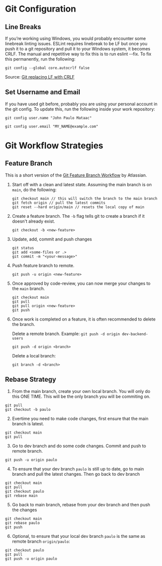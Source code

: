 # Git Configuration

## Line Breaks

If you’re working using Windows, you would probably encounter some linebreak linting issues. ESLint requires linebreak to be LF but once you push it to a git repository and pull it to your Windows system, it becomes CRLF. The manual and repetitive way to fix this is to run eslint --fix. To fix this permanently, run the following:

```
git config --global core.autocrlf false
```

Source: [Git replacing LF with CRLF](https://stackoverflow.com/questions/1967370/git-replacing-lf-with-crlf)

## Set Username and Email

If you have used git before, probably you are using your personal account in the git config. To update this, run the following inside your work repository:

```
git config user.name "John Paulo Mataac"

git config user.email "MY_NAME@example.com"
```


# Git Workflow Strategies

## Feature Branch

This is a short version of the [Git Feature Branch Workflow](https://www.atlassian.com/git/tutorials/comparing-workflows/feature-branch-workflow) by Atlassian.

1. Start off with a clean and latest state. Assuming the main branch is on `main`, do the following:

    ```
    git checkout main // this will switch the branch to the main branch
    git fetch origin // pull the latest commits
    git reset --hard origin/main // resets the local copy of main
    ```

2. Create a feature branch. The `-b` flag tells git to create a branch if it doesn't already exist.

    ```
    git checkout -b <new-feature>
    ```

3. Update, add, commit and push changes

    ```
    git status
    git add <some-files or .>
    git commit -m "<your-message>"
    ```

4. Push feature branch to remote. 

    ```
    git push -u origin <new-feature>
    ```

5. Once approved by code-review, you can now merge your changes to the `main` branch.

    ```
    git checkout main
    git pull
    git pull origin <new-feature>
    git push
    ```

6. Once work is completed on a feature, it is often recommended to delete the branch.

    Delete a remote branch. Example: `git push -d origin dev-backend-users `
     ```
     git push -d origin <branch>
     ```
     
    Delete a local branch:
     ```
     git branch -d <branch>
     ```



## Rebase Strategy

1. From the main branch, create your own local branch. You will only do this ONE TIME. This will be the only branch you will be commiting on.

```
git pull
git checkout -b paulo
```

2. Evertime you need to make code changes, first ensure that the main branch is latest.

```
git checkout main
git pull
```

3. Go to dev branch and  do some code changes. Commit and push to remote branch. 
```
git push -u origin paulo
```

4. To ensure that your dev branch `paulo` is still up to date, go to main branch and pull the latest changes. Then go back to dev branch
```
git checkout main
git pull
git checkout paulo
git rebase main
```

5. Go back to main branch, rebase from your dev branch and then push the changes
```
git checkout main
git rebase paulo
git push
```

6. Optional, to ensure that your local dev branch `paulo` is the same as remote branch `origin/paulo`:
```
git checkout paulo
git pull
git push -u origin paulo
```
